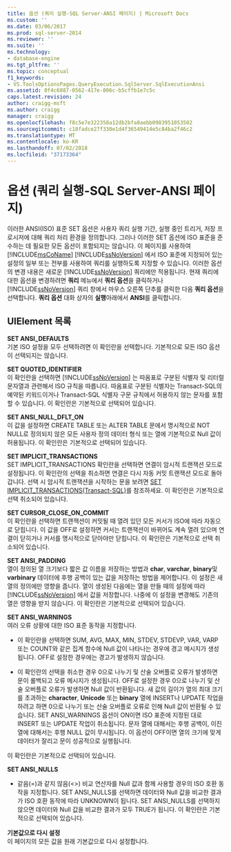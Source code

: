 ```yaml
---
title: 옵션 (쿼리 실행-SQL Server-ANSI 페이지) | Microsoft Docs
ms.custom: ''
ms.date: 03/06/2017
ms.prod: sql-server-2014
ms.reviewer: ''
ms.suite: ''
ms.technology:
- database-engine
ms.tgt_pltfrm: ''
ms.topic: conceptual
f1_keywords:
- VS.ToolsOptionsPages.QueryExecution.SqlServer.SqlExecutionAnsi
ms.assetid: 0f4c6887-0562-417e-806c-b5cffb1e7c5c
caps.latest.revision: 24
author: craigg-msft
ms.author: craigg
manager: craigg
ms.openlocfilehash: f8c5e7e322358a12db2bfa8aebb0983951053502
ms.sourcegitcommit: c18fadce27f330e1d4f36549414e5c84ba2f46c2
ms.translationtype: MT
ms.contentlocale: ko-KR
ms.lasthandoff: 07/02/2018
ms.locfileid: "37173364"
---
```

# <a name="options-query-execution-sql-server-ansi-page"></a>옵션 (쿼리 실행-SQL Server-ANSI 페이지)
  이러한 ANSI(ISO) 표준 SET 옵션은 사용자 쿼리 실행 기간, 실행 중인 트리거, 저장 프로시저에 대해 쿼리 처리 환경을 정의합니다. 그러나 이러한 SET 옵션에 ISO 표준을 준수하는 데 필요한 모든 옵션이 포함되지는 않습니다. 이 페이지를 사용하여 [!INCLUDE[msCoName](../includes/msconame-md.md)] [!INCLUDE[ssNoVersion](../includes/ssnoversion-md.md)] 에서 ISO 표준에 지정되어 있는 설정의 일부 또는 전부를 사용하여 쿼리를 실행하도록 지정할 수 있습니다. 이러한 옵션의 변경 내용은 새로운 [!INCLUDE[ssNoVersion](../includes/ssnoversion-md.md)] 쿼리에만 적용됩니다. 현재 쿼리에 대한 옵션을 변경하려면 **쿼리** 메뉴에서 **쿼리 옵션**을 클릭하거나 [!INCLUDE[ssNoVersion](../includes/ssnoversion-md.md)] 쿼리 창에서 마우스 오른쪽 단추를 클릭한 다음 **쿼리 옵션**을 선택합니다. **쿼리 옵션** 대화 상자의 **실행**아래에서 **ANSI**를 클릭합니다.  
  
## <a name="uielement-list"></a>UIElement 목록  
 **SET ANSI_DEFAULTS**  
 기본 ISO 설정을 모두 선택하려면 이 확인란을 선택합니다. 기본적으로 모든 ISO 옵션이 선택되지는 않습니다.  
  
 **SET QUOTED_IDENTIFIER**  
 이 확인란을 선택하면 [!INCLUDE[ssNoVersion](../includes/ssnoversion-md.md)] 는 따옴표로 구분된 식별자 및 리터럴 문자열과 관련해서 ISO 규칙을 따릅니다. 따옴표로 구분된 식별자는 Transact-SQL의 예약된 키워드이거나 Transact-SQL 식별자 구문 규칙에서 허용하지 않는 문자를 포함할 수 있습니다. 이 확인란은 기본적으로 선택되어 있습니다.  
  
 **SET ANSI_NULL_DFLT_ON**  
 이 값을 설정하면 CREATE TABLE 또는 ALTER TABLE 문에서 명시적으로 NOT NULL로 정의되지 않은 모든 사용자 정의 데이터 형식 또는 열에 기본적으로 Null 값이 허용됩니다. 이 확인란은 기본적으로 선택되어 있습니다.  
  
 **SET IMPLICIT_TRANSACTIONS**  
 SET IMPLICIT_TRANSACTIONS 확인란을 선택하면 연결이 암시적 트랜잭션 모드로 설정됩니다. 이 확인란의 선택을 취소하면 연결은 다시 자동 커밋 트랜잭션 모드로 돌아갑니다. 선택 시 암시적 트랜잭션을 시작하는 문을 보려면 [SET IMPLICIT_TRANSACTIONS&#40;Transact-SQL&#41;](/sql/t-sql/statements/set-implicit-transactions-transact-sql)를 참조하세요. 이 확인란은 기본적으로 선택 취소되어 있습니다.  
  
 **SET CURSOR_CLOSE_ON_COMMIT**  
 이 확인란을 선택하면 트랜잭션이 커밋될 때 열려 있던 모든 커서가 ISO에 따라 자동으로 닫힙니다. 이 값을 OFF로 설정하면 커서는 트랜잭션이 바뀌어도 계속 열려 있으며 연결이 닫히거나 커서를 명시적으로 닫아야만 닫힙니다. 이 확인란은 기본적으로 선택 취소되어 있습니다.  
  
 **SET ANSI_PADDING**  
 열이 정의된 열 크기보다 짧은 값 이름을 저장하는 방법과 **char**, **varchar**, **binary**및 **varbinary** 데이터에 후행 공백이 있는 값을 저장하는 방법을 제어합니다. 이 설정은 새 열의 정의에만 영향을 줍니다. 열이 생성된 다음에는 열을 만들 때의 설정에 따라 [!INCLUDE[ssNoVersion](../includes/ssnoversion-md.md)] 에서 값을 저장합니다. 나중에 이 설정을 변경해도 기존의 열은 영향을 받지 않습니다. 이 확인란은 기본적으로 선택되어 있습니다.  
  
 **SET ANSI_WARNINGS**  
 여러 오류 상황에 대한 ISO 표준 동작을 지정합니다.  
  
-   이 확인란을 선택하면 SUM, AVG, MAX, MIN, STDEV, STDEVP, VAR, VARP 또는 COUNT와 같은 집계 함수에 Null 값이 나타나는 경우에 경고 메시지가 생성됩니다. OFF로 설정한 경우에는 경고가 발생하지 않습니다.  
  
-   이 확인란의 선택을 취소한 경우 0으로 나누기 및 산술 오버플로 오류가 발생하면 문이 롤백되고 오류 메시지가 생성됩니다. OFF로 설정한 경우 0으로 나누기 및 산술 오버플로 오류가 발생하면 Null 값이 반환됩니다. 새 값의 길이가 열의 최대 크기를 초과하는 **character**, **Unicode** 또는 **binary** 열에 INSERT나 UPDATE 작업을 하려고 하면 0으로 나누기 또는 산술 오버플로 오류로 인해 Null 값이 반환될 수 있습니다. SET ANSI_WARNINGS 옵션이 ON이면 ISO 표준에 지정된 대로 INSERT 또는 UPDATE 작업이 취소됩니다. 문자 열에 대해서는 후행 공백이, 이진 열에 대해서는 후행 NULL 값이 무시됩니다. 이 옵션이 OFF이면 열의 크기에 맞게 데이터가 잘리고 문이 성공적으로 실행됩니다.  
  
 이 확인란은 기본적으로 선택되어 있습니다.  
  
 **SET ANSI_NULLS**  
 -   같음(=)과 같지 않음(<>) 비교 연산자를 Null 값과 함께 사용할 경우의 ISO 호환 동작을 지정합니다. SET ANSI_NULLS를 선택하면 데이터와 Null 값을 비교한 결과가 ISO 호환 동작에 따라 UNKNOWN이 됩니다. SET ANSI_NULLS를 선택하지 않으면 데이터와 Null 값을 비교한 결과가 모두 TRUE가 됩니다. 이 확인란은 기본적으로 선택되어 있습니다.  
  
 **기본값으로 다시 설정**  
 이 페이지의 모든 값을 원래 기본값으로 다시 설정합니다.  
  
  
